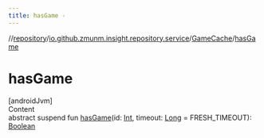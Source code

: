 ```yaml
---
title: hasGame -
---
```

//[repository](../../../index.md)/[io.github.zmunm.insight.repository.service](../index.md)/[GameCache](index.md)/[hasGame](has-game.md)



# hasGame  
[androidJvm]  
Content  
abstract suspend fun [hasGame](has-game.md)(id: [Int](https://kotlinlang.org/api/latest/jvm/stdlib/kotlin/-int/index.html), timeout: [Long](https://kotlinlang.org/api/latest/jvm/stdlib/kotlin/-long/index.html) = FRESH_TIMEOUT): [Boolean](https://kotlinlang.org/api/latest/jvm/stdlib/kotlin/-boolean/index.html)  



